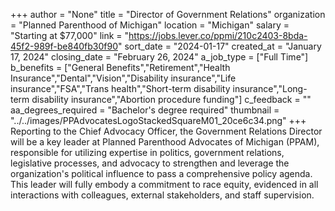 +++
author = "None"
title = "Director of Government Relations"
organization = "Planned Parenthood of Michigan"
location = "Michigan"
salary = "Starting at $77,000"
link = "https://jobs.lever.co/ppmi/210c2403-8bda-45f2-989f-be840fb30f90"
sort_date = "2024-01-17"
created_at = "January 17, 2024"
closing_date = "February 26, 2024"
a_job_type = ["Full Time"]
b_benefits = ["General Benefits","Retirement","Health Insurance","Dental","Vision","Disability insurance","Life insurance","FSA","Trans health","Short-term disability insurance","Long-term disability insurance","Abortion procedure funding"]
c_feedback = ""
aa_degrees_required = "Bachelor's degree required"
thumbnail = "../../images/PPAdvocatesLogoStackedSquareM01_20ce6c34.png"
+++
Reporting to the Chief Advocacy Officer, the Government Relations Director will be a key leader at Planned Parenthood Advocates of Michigan (PPAM), responsible for utilizing expertise in politics, government relations, legislative processes, and advocacy to strengthen and leverage the organization's political influence to pass a comprehensive policy agenda. This leader will fully embody a commitment to race equity, evidenced in all interactions with colleagues, external stakeholders, and staff supervision.